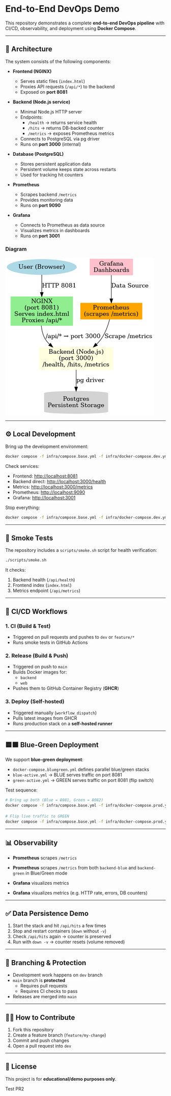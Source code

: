 # End-to-End DevOps Demo

This repository demonstrates a complete **end-to-end DevOps pipeline** with CI/CD, observability, and deployment using **Docker Compose**.

---

## 📌 Architecture

The system consists of the following components:

- **Frontend (NGINX)**
  - Serves static files (`index.html`)
  - Proxies API requests (`/api/*`) to the backend
  - Exposed on **port 8081**

- **Backend (Node.js service)**
  - Minimal Node.js HTTP server
  - Endpoints:
    - `/health` → returns service health
    - `/hits` → returns DB-backed counter
    - `/metrics` → exposes Prometheus metrics
  - Connects to PostgreSQL via pg driver
  - Runs on **port 3000** (internal)

- **Database (PostgreSQL)**
  - Stores persistent application data
  - Persistent volume keeps state across restarts
  - Used for tracking hit counters

- **Prometheus**
  - Scrapes backend `/metrics`
  - Provides monitoring data
  - Runs on **port 9090**

- **Grafana**
  - Connects to Prometheus as data source
  - Visualizes metrics in dashboards
  - Runs on **port 3001**

### Diagram

![Architecture Diagram](image.png)

---

## ⚙️ Local Development

Bring up the development environment:

```bash
docker compose -f infra/compose.base.yml -f infra/docker-compose.dev.yml up -d --build
```

Check services:

- Frontend: [http://localhost:8081](http://localhost:8081)
- Backend direct: [http://localhost:3000/health](http://localhost:3000/health)
- Metrics: [http://localhost:3000/metrics](http://localhost:3000/metrics)
- Prometheus: [http://localhost:9090](http://localhost:9090)
- Grafana: [http://localhost:3001](http://localhost:3001)

Stop everything:

```bash
docker compose -f infra/compose.base.yml -f infra/docker-compose.dev.yml down -v
```

---

## 🧪 Smoke Tests

The repository includes a `scripts/smoke.sh` script for health verification:

```bash
./scripts/smoke.sh
```

It checks:
1. Backend health (`/api/health`)
2. Frontend index (`index.html`)
3. Metrics endpoint (`/api/metrics`)

---

## 🚀 CI/CD Workflows

### 1. CI (Build & Test)
- Triggered on pull requests and pushes to `dev` or `feature/*`
- Runs smoke tests in GitHub Actions

### 2. Release (Build & Push)
- Triggered on push to `main`
- Builds Docker images for:
  - `backend`
  - `web`
- Pushes them to GitHub Container Registry (**GHCR**)

### 3. Deploy (Self-hosted)
- Triggered manually (`workflow_dispatch`)
- Pulls latest images from GHCR
- Runs production stack on a **self-hosted runner**

---

## 🟦🟩 Blue-Green Deployment

We support **blue-green deployment**:

- `docker-compose.bluegreen.yml` defines parallel blue/green stacks
- `blue-active.yml` → BLUE serves traffic on port 8081
- `green-active.yml` → GREEN serves traffic on port 8081 (flip switch)

Test sequence:

```bash
# Bring up both (Blue = 8081, Green = 8082)
docker compose -f infra/compose.base.yml -f infra/docker-compose.prod.yml -f infra/bluegreen/docker-compose.bluegreen.yml up -d

# Flip live traffic to GREEN
docker compose -f infra/compose.base.yml -f infra/docker-compose.prod.yml -f infra/bluegreen/docker-compose.bluegreen.yml -f infra/bluegreen/green-active.yml up -d
```

---

## 📊 Observability

- **Prometheus** scrapes `/metrics`
+ **Prometheus** scrapes `/metrics` from both `backend-blue` and `backend-green` in Blue/Green mode
- **Grafana** visualizes metrics
+ **Grafana** visualizes metrics (e.g. HTTP rate, errors, DB counters)

---

## ✅ Data Persistence Demo

1. Start the stack and hit `/api/hits` a few times
2. Stop and restart containers (`down` without `-v`)
3. Check `/api/hits` again → counter is preserved
4. Run with `down -v` → counter resets (volume removed)

---

## 🔑 Branching & Protection

- Development work happens on `dev` branch
- `main` branch is **protected**
  - Requires pull requests
  - Requires CI checks to pass
- Releases are merged into `main`

---

## 👨‍💻 How to Contribute

1. Fork this repository
2. Create a feature branch (`feature/my-change`)
3. Commit and push changes
4. Open a pull request into `dev`

---

## 📝 License

This project is for **educational/demo purposes only**.

Test PR2
